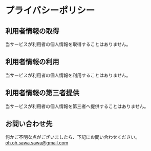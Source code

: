 # プライバシーポリシー

## 利用者情報の取得
当サービスが利用者の個人情報を取得することはありません。

## 利用者情報の利用
当サービスが利用者の個人情報を利用することはありません。

## 利用者情報の第三者提供
当サービスが利用者の個人情報を第三者へ提供することはありません。

## お問い合わせ先
何かご不明な点がございましたら、下記にお問い合わせください。
oh.oh.sawa.sawa@gmail.com